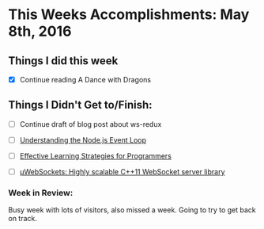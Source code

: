 # This Weeks Accomplishments: May 8th, 2016

## Things I did this week
- [x] Continue reading A Dance with Dragons

## Things I Didn't Get to/Finish:
- [ ] Continue draft of blog post about ws-redux
- [ ] [Understanding the Node.js Event Loop](https://nodesource.com/blog/understanding-the-nodejs-event-loop/)
- [ ] [Effective Learning Strategies for Programmers](http://akaptur.com/blog/2015/10/10/effective-learning-strategies-for-programmers/)
- [ ] [µWebSockets: Highly scalable C++11 WebSocket server library](https://www.reddit.com/r/cpp/comments/4ccpsa/%C2%B5websockets_highly_scalable_c11_websocket_server/)


### Week in Review:
Busy week with lots of visitors, also missed a week. Going to try to get back on
track.
